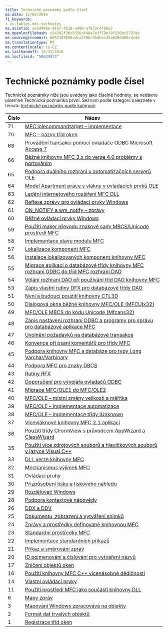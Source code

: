 ```yaml
---
title: Technické poznámky podle čísel
ms.date: 11/04/2016
f1_keywords:
- vc.tables.mfc.technotes
ms.assetid: aaa449be-9167-4510-a490-af872c4f60a2
ms.openlocfilehash: c5a102f36c5556af48a1b3f79e39f256bc5797ab
ms.sourcegitcommit: 6052185696adca270bc9bdbec45a626dd89cdcdd
ms.translationtype: MT
ms.contentlocale: cs-CZ
ms.lasthandoff: 10/31/2018
ms.locfileid: "50634873"
---
```

# <a name="technical-notes-by-number"></a>Technické poznámky podle čísel

Technické poznámky níže jsou uvedeny jako číselné hodnoty, se nedávno písemné Technická poznámka první. Seznam podle kategorií naleznete v tématu [technické poznámky podle kategorií](../mfc/technical-notes-by-category.md).

|Číslo|Název|
|------------|-----------|
|71|[MFC iolecommandtarget – implementace](../mfc/tn071-mfc-iolecommandtarget-implementation.md)|
|70|[MFC – názvy tříd oken](../mfc/tn070-mfc-window-class-names.md)|
|68|[Provádění transakcí pomocí ovladače ODBC Microsoft Access 7](../mfc/tn068-performing-transactions-with-the-microsoft-access-7-odbc-driver.md)|
|66|[Běžné knihovny MFC 3.x do verze 4.0 problémy s portováním](../mfc/tn066-common-mfc-3-x-to-4-0-porting-issues.md)|
|65|[Podpora duálního rozhraní u automatizačních serverů OLE](../mfc/tn065-dual-interface-support-for-ole-automation-servers.md)|
|64|[Model Apartment práce s vlákny v ovládacích prvků OLE](../mfc/tn064-apartment-model-threading-in-activex-controls.md)|
|63|[Ladění internetového rozšíření MFC DLL](../mfc/tn063-debugging-internet-extension-dlls.md)|
|62|[Reflexe zprávy pro ovládací prvky Windows](../mfc/tn062-message-reflection-for-windows-controls.md)|
|61|[ON_NOTIFY a wm_notify – zprávy](../mfc/tn061-on-notify-and-wm-notify-messages.md)|
|60|[Běžné ovládací prvky Windows](../mfc/tn060-the-new-windows-common-controls.md)|
|59|[Použití maker převodu znakové sady MBCS/Unicode prostředí MFC](../mfc/tn059-using-mfc-mbcs-unicode-conversion-macros.md)|
|58|[Implementace stavu modulu MFC](../mfc/tn058-mfc-module-state-implementation.md)|
|57|[Lokalizace komponent MFC](../mfc/tn057-localization-of-mfc-components.md)|
|56|[Instalace lokalizovaných komponent knihovny MFC](../mfc/tn056-installation-of-localized-mfc-components.md)|
|55|[Migrace aplikací o databázové třídy knihovny MFC rozhraní ODBC do tříd MFC rozhraní DAO](../mfc/tn055-migrating-mfc-odbc-database-class-applications-to-mfc-dao-classes.md)|
|54|[Volání rozhraní DAO při používání tříd DAO knihovny MFC](../mfc/tn054-calling-dao-directly-while-using-mfc-dao-classes.md)|
|53|[Zápis vlastní rutiny DFX pro databázové třídy DAO](../mfc/tn053-custom-dfx-routines-for-dao-database-classes.md)|
|51|[Nyní a budoucí použití knihovny CTL3D](../mfc/tn051-using-ctl3d-now-and-in-the-future.md)|
|50|[Dialogová okna běžné knihovny MFC/OLE (MFCUIx32)](../mfc/tn050-mfc-ole-common-dialogs-mfcuix32.md)|
|49|[MFC/OLE MBCS do kódu Unicode (Mfcans32)](../mfc/tn049-mfc-ole-mbcs-to-unicode-translation-layer-mfcans32.md)|
|48|[Zápis nastavení rozhraní ODBC a programy pro správu pro databázové aplikace MFC](../mfc/tn048-writing-odbc-setup-and-administration-programs.md)|
|47|[Uvolnění požadavků na databázové transakce](../mfc/tn047-relaxing-database-transaction-requirements.md)|
|46|[Konvence při psaní komentářů pro třídy MFC](../mfc/tn046-commenting-conventions-for-the-mfc-classes.md)|
|45|[Podpora knihovny MFC a databáze pro typy Long Varchar/Varbinary](../mfc/tn045-mfc-database-support-for-long-varchar-varbinary.md)|
|44|[Podpora MFC pro znaky DBCS](../mfc/tn044-mfc-support-for-dbcs.md)|
|43|[Rutiny RFX](../mfc/tn043-rfx-routines.md)|
|42|[Doporučení pro vývojáře ovladačů ODBC](../mfc/tn042-odbc-driver-developer-recommendations.md)|
|41|[Migrace MFC/OLE1 do MFC/OLE2](../mfc/tn041-mfc-ole1-migration-to-mfc-ole-2.md)|
|40|[MFC/OLE – místní změny velikosti a měřítka](../mfc/tn040-mfc-ole-in-place-resizing-and-zooming.md)|
|39|[MFC/OLE – implementace automatizace](../mfc/tn039-mfc-ole-automation-implementation.md)|
|38|[MFC/OLE – implementace třídy IUnknown](../mfc/tn038-mfc-ole-iunknown-implementation.md)|
|37|[Vícevláknové knihovny MFC 2.1 aplikací](../mfc/tn037-multithreaded-mfc-2-1-applications.md)|
|36|[Použití třídy CFormView s průvodcem AppWizard a ClassWizard](../mfc/tn036-using-cformview-with-appwizard-and-classwizard.md)|
|35|[Použití více zdrojových souborů a hlavičkových souborů v jazyce Visual C++](../mfc/tn035-using-multiple-resource-files-and-header-files-with-visual-cpp.md)|
|33|[DLL verze knihovny MFC](../mfc/tn033-dll-version-of-mfc.md)|
|32|[Mechanismus výjimek MFC](../mfc/tn032-mfc-exception-mechanism.md)|
|31|[Ovládací pruhy](../mfc/tn031-control-bars.md)|
|30|[Přizpůsobení tisku a tiskového náhledu](../mfc/tn030-customizing-printing-and-print-preview.md)|
|29|[Rozdělovač Windows](../mfc/tn029-splitter-windows.md)|
|28|[Podpora kontextové nápovědy](../mfc/tn028-context-sensitive-help-support.md)|
|26|[DDX a DDV](../mfc/tn026-ddx-and-ddv-routines.md)|
|25|[Dokumentu, zobrazení a vytváření snímků](../mfc/tn025-document-view-and-frame-creation.md)|
|24|[Zprávy a prostředky definované knihovnou MFC](../mfc/tn024-mfc-defined-messages-and-resources.md)|
|23|[Standardní prostředky MFC](../mfc/tn023-standard-mfc-resources.md)|
|22|[Implementace standardních příkazů](../mfc/tn022-standard-commands-implementation.md)|
|21|[Příkaz a směrování zpráv](../mfc/tn021-command-and-message-routing.md)|
|20|[ID pojmenování a číslování pro vytváření názvů](../mfc/tn020-id-naming-and-numbering-conventions.md)|
|17|[Zničení objektů oken](../mfc/tn017-destroying-window-objects.md)|
|16|[Použití knihovny MFC C++ vícenásobné dědičnosti](../mfc/tn016-using-cpp-multiple-inheritance-with-mfc.md)|
|14|[Vlastní ovládací prvky](../mfc/tn014-custom-controls.md)|
|11|[Použití prostředí MFC jako součásti knihovny DLL](../mfc/tn011-using-mfc-as-part-of-a-dll.md)|
|6|[Mapy zpráv](../mfc/tn006-message-maps.md)|
|3|[Mapování Windows zpracovává na objekty](../mfc/tn003-mapping-of-windows-handles-to-objects.md)|
|2|[Formát dat trvalých objektů](../mfc/tn002-persistent-object-data-format.md)|
|1|[Registrace tříd oken](../mfc/tn001-window-class-registration.md)
